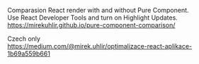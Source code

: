 Comparasion React render with and without Pure Component.  
Use React Developer Tools and turn on Highlight Updates.  
https://mirekuhlir.github.io/pure-component-comparison/

Czech only  
https://medium.com/@mirek.uhlir/optimalizace-react-aplikace-1b69a559b661
